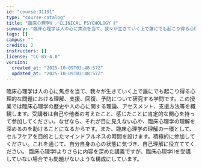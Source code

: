 ```yaml
---
id: "course:31191"
type: "course-catalog"
title: "臨床心理学Ⅱ ／CLINICAL PSYCHOLOGY Ⅱ"
summary: "臨床心理学は人の心に焦点を当て、我々が生きていく上で誰にでも起こり得る心理的な問題における理解、支援、回復、予防について研究する学問です。この授業では臨床心理学の歴史や人の心に関する理論、アセスメント、支援方法等を概観します。受講者は自己や…"
tags: []
campus: ""
credits: 2
instructors: []
license: "CC-BY-4.0"
version:
  created_at: "2025-10-09T03:48:57Z"
  updated_at: "2025-10-09T03:48:57Z"
---
```

臨床心理学は人の心に焦点を当て、我々が生きていく上で誰にでも起こり得る心理的な問題における理解、支援、回復、予防について研究する学問です。この授業では臨床心理学の歴史や人の心に関する理論、アセスメント、支援方法等を概観します。受講者は自己や他者の考えたこと、感じたことに肯定的な関心を持って参加してください。なぜなら、それが目に見えない心や、臨床心理学の理解を深めるのを助けることになるからです。また、臨床心理学の理解の一環として、セルフケアを目的としたマインドフルネスの時間を設けます。積極的に参加してください。これを通じて、自分自身の心の状態に気づき、自己理解に役立ててください。 臨床心理学Ⅰよりさらに内容を深めた講義ですが、臨床心理学Ⅱを受講していない場合でも問題がないような構成にしています。
